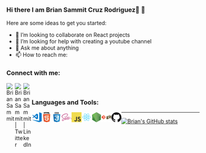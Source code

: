 ### Hi there I am Brian Sammit Cruz Rodriguez👋 👋



Here are some ideas to get you started:

- 👯 I’m looking to collaborate on React projects
- 🤔 I’m looking for help with creating a youtube channel
- 💬 Ask me about anything
- 📫 How to reach me:<br> 


### Connect with me:

[<img align="left" alt="BrianSammit" width="22px" src="https://img.icons8.com/color/48/000000/earth-planet.png" />][website]
[<img align="left" alt="BrianSammit | Twitter" width="22px" src="https://img.icons8.com/color/48/000000/twitter--v1.png" />][twitter]
[<img align="left" alt="BrianSammit | LinkedIn" width="22px" src="https://img.icons8.com/color/48/000000/linkedin.png" />][linkedin]

<br />


### Languages and Tools:
<img align="left" alt="Visual Studio Code" width="26px" src="https://raw.githubusercontent.com/github/explore/80688e429a7d4ef2fca1e82350fe8e3517d3494d/topics/visual-studio-code/visual-studio-code.png" />
<img align="left" alt="HTML5" width="26px" src="https://raw.githubusercontent.com/github/explore/80688e429a7d4ef2fca1e82350fe8e3517d3494d/topics/html/html.png" />
<img align="left" alt="CSS3" width="26px" src="https://raw.githubusercontent.com/github/explore/80688e429a7d4ef2fca1e82350fe8e3517d3494d/topics/css/css.png" />
<img align="left" alt="Sass" width="26px" src="https://raw.githubusercontent.com/github/explore/80688e429a7d4ef2fca1e82350fe8e3517d3494d/topics/sass/sass.png" />
<img align="left" alt="JavaScript" width="26px" src="https://raw.githubusercontent.com/github/explore/80688e429a7d4ef2fca1e82350fe8e3517d3494d/topics/javascript/javascript.png" />
<img align="left" alt="React" width="26px" src="https://raw.githubusercontent.com/github/explore/80688e429a7d4ef2fca1e82350fe8e3517d3494d/topics/react/react.png" />
<img align="left" alt="Node.js" width="26px" src="https://raw.githubusercontent.com/github/explore/80688e429a7d4ef2fca1e82350fe8e3517d3494d/topics/nodejs/nodejs.png" />
<img align="left" alt="Git" width="26px" src="https://raw.githubusercontent.com/github/explore/80688e429a7d4ef2fca1e82350fe8e3517d3494d/topics/git/git.png" />
<img align="left" alt="GitHub" width="26px" src="https://raw.githubusercontent.com/github/explore/78df643247d429f6cc873026c0622819ad797942/topics/github/github.png" />

---

[![Brian's GitHub stats](https://github-readme-stats.vercel.app/api?username=briansammit)](https://github.com/briansammit/github-readme-stats)



[website]: https://briansammit.github.io/
[twitter]: https://twitter.com/CruzSammit
[linkedin]: https://www.linkedin.com/in/brian-sammit-cruz/
